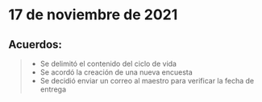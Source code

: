 # 17 de noviembre de 2021
## Acuerdos:
>- Se delimitó el contenido del ciclo de vida
>- Se acordó la creación de una nueva encuesta
>- Se decidió enviar un correo al maestro para verificar la fecha de entrega
